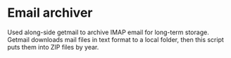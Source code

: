 # Email archiver

Used along-side getmail to archive IMAP email for long-term storage. Getmail downloads mail files in text format to a local folder, then this script puts them into ZIP files by year.